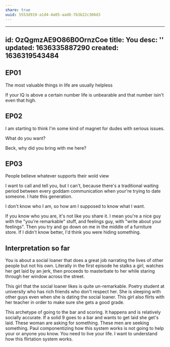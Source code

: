 ```yaml
---
share: true
uuid: 5553d919-a1d4-4a05-aad8-7b3b22c306d3
---
```

---
id: OzQgmzAE9O86B0OrnzCoe
title: You
desc: ''
updated: 1636335887290
created: 1636319543484
---

## EP01

The most valuable things in life are usually helpless

If your IQ is above a certain number life is unbearable and that number isin't even that high.

## EP02

I am starting to think I'm some kind of magnet for dudes with serious issues.

What do you want?

Beck, why did you bring with me here?

## EP03

People believe whatever supports their wold view

I want to call and tell you, but I can't, because there's a traditional waiting period between every goddam communication when your're trying to date someone. I hate this generation.

I don't know who I am, so how am I supposed to know what I want.

If you know who you are, it's not like you share it. I mean you're a nice guy with the "you're remarkable" stuff, and feelings guy, with "write about your feelings". Then you try and go down on me in the middle of a furniture store. If I didn't know better, I'd think you were hiding something.

## Interpretation so far

You is about a social loaner that does a great job narrating the lives of other people but not his own. Literally in the first episode he stalks a girl, watches her get laid by an jerk, then proceeds to masterbate to her while staring through her window across the street.

This girl that the social loaner likes is quite un-remarkable. Poetry student at university who has rich friends who don't respect her. She is sleeping with other guys even when she is dating the social loaner. This girl also flirts with her teacher in order to make sure she gets a good grade.

This archetype of going to the bar and scoring. It happens and is relatively socially accurate. If a solid 9 goes to a bar and wants to get laid she get's laid. These woman are asking for something. These men are seeking something. Paul componentizing how this system works is not going to help your or anyone you know. You need to live your life. I want to understand how this flirtation system works.
